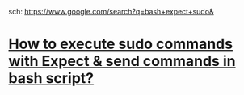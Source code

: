 sch: https://www.google.com/search?q=bash+expect+sudo&

# [How to execute sudo commands with Expect & send commands in bash script?](https://askubuntu.com/questions/307067/how-to-execute-sudo-commands-with-expect-send-commands-in-bash-script)
